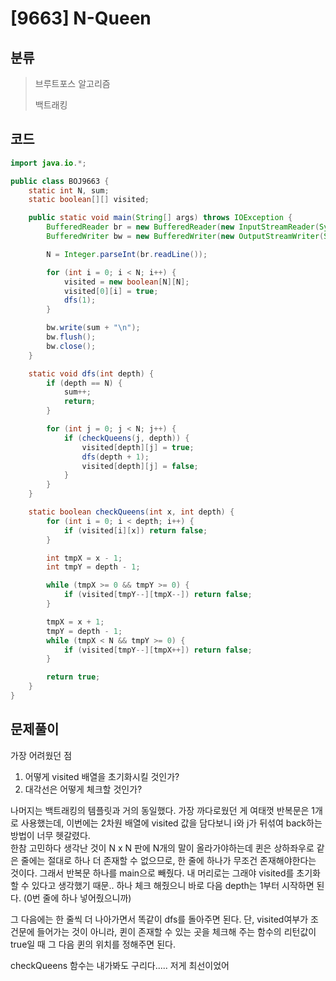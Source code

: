 # [9663] N-Queen

## 분류
> 브루트포스 알고리즘
>
> 백트래킹

## 코드
```java
import java.io.*;

public class BOJ9663 {
    static int N, sum;
    static boolean[][] visited;

    public static void main(String[] args) throws IOException {
        BufferedReader br = new BufferedReader(new InputStreamReader(System.in));
        BufferedWriter bw = new BufferedWriter(new OutputStreamWriter(System.out));

        N = Integer.parseInt(br.readLine());

        for (int i = 0; i < N; i++) {
            visited = new boolean[N][N];
            visited[0][i] = true;
            dfs(1);
        }

        bw.write(sum + "\n");
        bw.flush();
        bw.close();
    }

    static void dfs(int depth) {
        if (depth == N) {
            sum++;
            return;
        }

        for (int j = 0; j < N; j++) {
            if (checkQueens(j, depth)) {
                visited[depth][j] = true;
                dfs(depth + 1);
                visited[depth][j] = false;
            }
        }
    }

    static boolean checkQueens(int x, int depth) {
        for (int i = 0; i < depth; i++) {
            if (visited[i][x]) return false;
        }

        int tmpX = x - 1;
        int tmpY = depth - 1;

        while (tmpX >= 0 && tmpY >= 0) {
            if (visited[tmpY--][tmpX--]) return false;
        }

        tmpX = x + 1;
        tmpY = depth - 1;
        while (tmpX < N && tmpY >= 0) {
            if (visited[tmpY--][tmpX++]) return false;
        }

        return true;
    }
}
```

## 문제풀이

가장 어려웠던 점  

1. 어떻게 visited 배열을 초기화시킬 것인가?
2. 대각선은 어떻게 체크할 것인가?  

나머지는 백트래킹의 템플릿과 거의 동일했다. 가장 까다로웠던 게 여태껏 반복문은 1개로 사용했는데, 이번에는 2차원 배열에 visited 값을 담다보니 i와 j가 뒤섞여 back하는 방법이 너무 헷갈렸다.  
한참 고민하다 생각난 것이 N x N 판에 N개의 말이 올라가야하는데 퀸은 상하좌우로 같은 줄에는 절대로 하나 더 존재할 수 없으므로, 한 줄에 하나가 무조건 존재해야한다는 것이다. 그래서 반복문 하나를 main으로 빼줬다. 내 머리로는 그래야 visited를 초기화할 수 있다고 생각했기 때문.. 하나 체크 해줬으니 바로 다음 depth는 1부터 시작하면 된다. (0번 줄에 하나 넣어줬으니까)  

그 다음에는 한 줄씩 더 나아가면서 똑같이 dfs를 돌아주면 된다. 단, visited여부가 조건문에 들어가는 것이 아니라, 퀸이 존재할 수 있는 곳을 체크해 주는 함수의 리턴값이 true일 때 그 다음 퀸의 위치를 정해주면 된다.

checkQueens 함수는 내가봐도 구리다..... 저게 최선이었어
